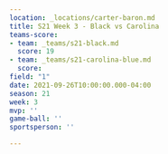 ```yaml
---
location: _locations/carter-baron.md
title: S21 Week 3 - Black vs Carolina
teams-score:
- team: _teams/s21-black.md
  score: 19
- team: _teams/s21-carolina-blue.md
  score: 
field: "1"
date: 2021-09-26T10:00:00.000-04:00
season: 21
week: 3
mvp: ''
game-ball: ''
sportsperson: ''

---
```

